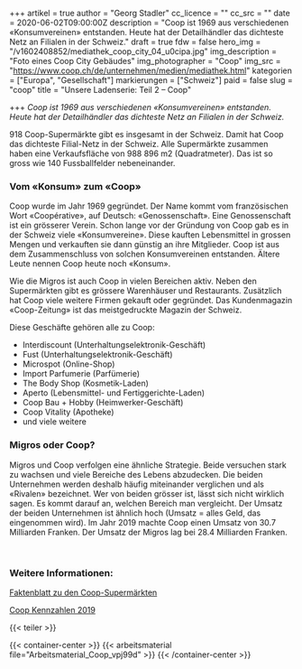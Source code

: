 +++
artikel = true
author = "Georg Stadler"
cc_licence = ""
cc_src = ""
date = 2020-06-02T09:00:00Z
description = "Coop ist 1969 aus verschiedenen «Konsumvereinen» entstanden. Heute hat der Detailhändler das dichteste Netz an Filialen in der Schweiz."
draft = true
fdw = false
hero_img = "/v1602408852/mediathek_coop_city_04_u0cipa.jpg"
img_description = "Foto eines Coop City Gebäudes"
img_photographer = "Coop"
img_src = "https://www.coop.ch/de/unternehmen/medien/mediathek.html"
kategorien = ["Europa", "Gesellschaft"]
markierungen = ["Schweiz"]
paid = false
slug = "coop"
title = "Unsere Ladenserie: Teil 2 – Coop"

+++
_Coop ist 1969 aus verschiedenen «Konsumvereinen» entstanden. Heute hat der Detailhändler das dichteste Netz an Filialen in der Schweiz._

918 Coop-Supermärkte gibt es insgesamt in der Schweiz. Damit hat Coop das dichteste Filial-Netz in der Schweiz. Alle Supermärkte zusammen haben eine Verkaufsfläche von 988 896 m2 (Quadratmeter). Das ist so gross wie 140 Fussballfelder nebeneinander.​

### **Vom «Konsum» zum «Coop»**

Coop wurde im Jahr 1969 gegründet. Der Name kommt vom französischen Wort «Coopérative», auf Deutsch: «Genossenschaft». Eine Genossenschaft ist ein grösserer Verein. Schon lange vor der Gründung von Coop gab es in der Schweiz viele «Konsumvereine». Diese kauften Lebensmittel in grossen Mengen und verkauften sie dann günstig an ihre Mitglieder. Coop ist aus dem Zusammenschluss von solchen Konsumvereinen entstanden. Ältere Leute nennen Coop heute noch «Konsum».

Wie die Migros ist auch Coop in vielen Bereichen aktiv. Neben den Supermärkten gibt es grössere Warenhäuser und Restaurants. Zusätzlich hat Coop viele weitere Firmen gekauft oder gegründet. Das Kundenmagazin «Coop-Zeitung» ist das meistgedruckte Magazin der Schweiz.​

Diese Geschäfte gehören alle zu Coop:

* Interdiscount (Unterhaltungselektronik-Geschäft)
* Fust (Unterhaltungselektronik-Geschäft)
* Microspot (Online-Shop)
* Import Parfumerie (Parfümerie)
* The Body Shop (Kosmetik-Laden)
* Aperto (Lebensmittel- und Fertiggerichte-Laden)
* Coop Bau + Hobby (Heimwerker-Geschäft)
* Coop Vitality (Apotheke)
* und viele weitere

### **Migros oder Coop?​**

Migros und Coop verfolgen eine ähnliche Strategie. Beide versuchen stark zu wachsen und viele Bereiche des Lebens abzudecken. Die beiden Unternehmen werden deshalb häufig miteinander verglichen und als «Rivalen» bezeichnet. Wer von beiden grösser ist, lässt sich nicht wirklich sagen. Es kommt darauf an, welchen Bereich man vergleicht. Der Umsatz der beiden Unternehmen ist ähnlich hoch (Umsatz = alles Geld, das eingenommen wird). Im Jahr 2019 machte Coop einen Umsatz von 30.7 Milliarden Franken. Der Umsatz der Migros lag bei 28.4 Milliarden Franken.

​

### Weitere Informationen:

[Faktenblatt zu den Coop-Supermärkten](https://report.coop.ch/app/uploads/Factsheet_Supermarkt_CoopToGo_Sapori_Karma_DE.pdf)

[Coop Kennzahlen 2019](https://www.coop.ch/de/unternehmen/ueber-uns/wer-wir-sind/wichtige-kennzahlen.html)

{{< teiler >}}

{{< container-center >}}
{{< arbeitsmaterial file="Arbeitsmaterial_Coop_vpj99d" >}}
{{< /container-center >}}